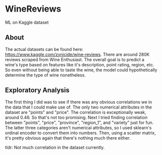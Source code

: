 # WineReviews
ML on Kaggle dataset

## About
The actual datasets can be found here: https://www.kaggle.com/zynicide/wine-reviews. There are around 280K reviews scraped from Wine Enthusiast. The overall goal is to predict a
wine's type based on features like it's description, point rating, region, etc. So even without being able to taste the wine, the model could hypothetically determine the type of 
wine nonetheless.

## Exploratory Analysis 
The first thing I did was to see if there was any obvious correlations we in the data that I could make use of. The only two numerical attributes in the dataset are "points" and
"price". The correlation is exceptionally weak, around 0.46. So that's not too promising. Next I tried finding correlation between "points", "price", "province", "region_1", and
"variety" just for fun. The latter three categories aren't numerical attributes, so I used sklearn's ordinal encoder to convert them into numbers. 
Then, using a scatter matrix, it's pretty obvious again that there's nothing much there either. 

tldr: Not much correlation in the dataset currently. 
